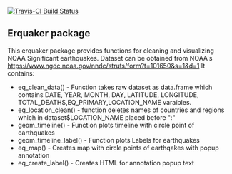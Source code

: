 [![Travis-CI Build Status](https://travis-ci.org/dddbbb/erquaker.svg?branch=master)](https://travis-ci.org/dddbbb/erquaker)
## Erquaker package

This erquaker package provides functions for cleaning and visualizing NOAA Significant earthquakes. Dataset can be obtained from NOAA's https://www.ngdc.noaa.gov/nndc/struts/form?t=101650&s=1&d=1
It contains:
 - eq_clean_data() - Function takes raw dataset as data.frame which contains DATE, YEAR, MONTH, DAY, LATITUDE, LONGITUDE,         TOTAL_DEATHS,EQ_PRIMARY,LOCATION_NAME varaibles.
 - eq_location_clean() - function deletes names of countries and regions which in dataset$LOCATION_NAME placed before ":"
 - geom_timeline() - Function plots timeline with circle point of earthquakes
 - geom_timeline_label() - Function plots Labels for earthquakes
 - eq_map() - Creates map with circle points of earthqakes with popup annotation
 - eq_create_label()  - Creates HTML for annotation popup text
